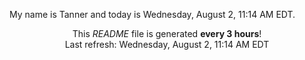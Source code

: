 My name is Tanner and today is Wednesday, August 2, 11:14 AM EDT.

<p align="center">This <i>README</i> file is generated <b>every 3 hours</b>!</br>Last refresh: Wednesday, August 2, 11:14 AM EDT<br /></p>
